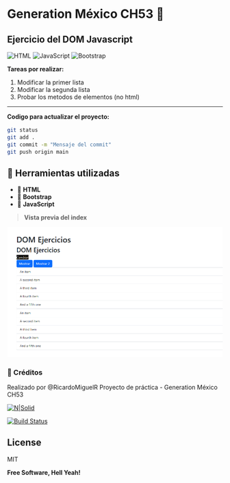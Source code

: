 # Generation México CH53 🚀

## Ejercicio del DOM Javascript

![HTML](https://img.shields.io/badge/HTML-%23E34F26.svg?style=flat&logo=html5&logoColor=white)
![JavaScript](https://img.shields.io/badge/JavaScript-%23F7DF1E.svg?style=flat&logo=javascript&logoColor=black)
![Bootstrap](https://img.shields.io/badge/Bootstrap-%23563D7C.svg?style=flat&logo=bootstrap&logoColor=white)

**Tareas por realizar:**

1. Modificar la primer lista
2. Modificar la segunda lista
3. Probar los metodos de elementos (no html)

---
**Codigo para actualizar el proyecto:**
```bash
git status
git add .
git commit -m "Mensaje del commit"
git push origin main
```

## 🧰 Herramientas utilizadas

- 🧱 **HTML**
- 🎨 **Bootstrap**
- 🧠 **JavaScript**

>**Vista previa del index**

![Vista Previa del index](https://raw.githubusercontent.com/RicardoMiguelR/CH53-EjercicioDOM/refs/heads/main/images/captura-indexHtml.png)

### 🙌 Créditos
Realizado por @RicardoMiguelR
Proyecto de práctica - Generation México CH53

[![N|Solid](https://cldup.com/dTxpPi9lDf.thumb.png)](https://nodesource.com/products/nsolid)

[![Build Status](https://travis-ci.org/joemccann/dillinger.svg?branch=master)](https://travis-ci.org/joemccann/dillinger)


## License

MIT

**Free Software, Hell Yeah!**

[//]: # (These are reference links used in the body of this note and get stripped out when the markdown processor does its job. There is no need to format nicely because it shouldn't be seen. Thanks SO - http://stackoverflow.com/questions/4823468/store-comments-in-markdown-syntax)

   [dill]: <https://github.com/joemccann/dillinger>
   [git-repo-url]: <https://github.com/joemccann/dillinger.git>
   [john gruber]: <http://daringfireball.net>
   [df1]: <http://daringfireball.net/projects/markdown/>
   [markdown-it]: <https://github.com/markdown-it/markdown-it>
   [Ace Editor]: <http://ace.ajax.org>
   [node.js]: <http://nodejs.org>
   [Twitter Bootstrap]: <http://twitter.github.com/bootstrap/>
   [jQuery]: <http://jquery.com>
   [@tjholowaychuk]: <http://twitter.com/tjholowaychuk>
   [express]: <http://expressjs.com>
   [AngularJS]: <http://angularjs.org>
   [Gulp]: <http://gulpjs.com>

   [PlDb]: <https://github.com/joemccann/dillinger/tree/master/plugins/dropbox/README.md>
   [PlGh]: <https://github.com/joemccann/dillinger/tree/master/plugins/github/README.md>
   [PlGd]: <https://github.com/joemccann/dillinger/tree/master/plugins/googledrive/README.md>
   [PlOd]: <https://github.com/joemccann/dillinger/tree/master/plugins/onedrive/README.md>
   [PlMe]: <https://github.com/joemccann/dillinger/tree/master/plugins/medium/README.md>
   [PlGa]: <https://github.com/RahulHP/dillinger/blob/master/plugins/googleanalytics/README.md>
